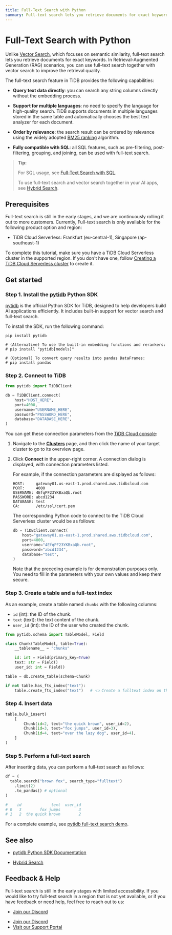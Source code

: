 ```yaml
---
title: Full-Text Search with Python
summary: Full-text search lets you retrieve documents for exact keywords. In Retrieval-Augmented Generation (RAG) scenarios, you can use full-text search together with vector search to improve the retrieval quality.
---
```


# Full-Text Search with Python

Unlike [Vector Search](/tidb-cloud/vector-search-overview.md), which focuses on semantic similarity, full-text search lets you retrieve documents for exact keywords. In Retrieval-Augmented Generation (RAG) scenarios, you can use full-text search together with vector search to improve the retrieval quality.

The full-text search feature in TiDB provides the following capabilities:

- **Query text data directly**: you can search any string columns directly without the embedding process.

- **Support for multiple languages**: no need to specify the language for high-quality search. TiDB supports documents in multiple languages stored in the same table and automatically chooses the best text analyzer for each document.

- **Order by relevance**: the search result can be ordered by relevance using the widely adopted [BM25 ranking](https://en.wikipedia.org/wiki/Okapi_BM25) algorithm.

- **Fully compatible with SQL**: all SQL features, such as pre-filtering, post-filtering, grouping, and joining, can be used with full-text search.

> **Tip:**
>
> For SQL usage, see [Full-Text Search with SQL](/tidb-cloud/vector-search-full-text-search-sql.md).
>
> To use full-text search and vector search together in your AI apps, see [Hybrid Search](/tidb-cloud/vector-search-hybrid-search.md).

## Prerequisites

Full-text search is still in the early stages, and we are continuously rolling it out to more customers. Currently, Full-text search is only available for the following product option and region:

- TiDB Cloud Serverless: Frankfurt (eu-central-1), Singapore (ap-southeast-1)

To complete this tutorial, make sure you have a TiDB Cloud Serverless cluster in the supported region. If you don't have one, follow [Creating a TiDB Cloud Serverless cluster](/develop/dev-guide-build-cluster-in-cloud.md) to create it.

## Get started

### Step 1. Install the [pytidb](https://github.com/pingcap/pytidb) Python SDK

[pytidb](https://github.com/pingcap/pytidb) is the official Python SDK for TiDB, designed to help developers build AI applications efficiently. It includes built-in support for vector search and full-text search.

To install the SDK, run the following command:

```shell
pip install pytidb

# (Alternative) To use the built-in embedding functions and rerankers:
# pip install "pytidb[models]"

# (Optional) To convert query results into pandas DataFrames:
# pip install pandas
```

### Step 2. Connect to TiDB

```python
from pytidb import TiDBClient

db = TiDBClient.connect(
    host="HOST_HERE",
    port=4000,
    username="USERNAME_HERE",
    password="PASSWORD_HERE",
    database="DATABASE_HERE",
)
```

You can get these connection parameters from the [TiDB Cloud console](https://tidbcloud.com):

1. Navigate to the [**Clusters**](https://tidbcloud.com/console/clusters) page, and then click the name of your target cluster to go to its overview page.

2. Click **Connect** in the upper-right corner. A connection dialog is displayed, with connection parameters listed.

   For example, if the connection parameters are displayed as follows:

   ```text
   HOST:     gateway01.us-east-1.prod.shared.aws.tidbcloud.com
   PORT:     4000
   USERNAME: 4EfqPF23YKBxaQb.root
   PASSWORD: abcd1234
   DATABASE: test
   CA:       /etc/ssl/cert.pem
   ```

   The corresponding Python code to connect to the TiDB Cloud Serverless cluster would be as follows:

   ```python
   db = TiDBClient.connect(
       host="gateway01.us-east-1.prod.shared.aws.tidbcloud.com",
       port=4000,
       username="4EfqPF23YKBxaQb.root",
       password="abcd1234",
       database="test",
   )
   ```

   Note that the preceding example is for demonstration purposes only. You need to fill in the parameters with your own values and keep them secure.

### Step 3. Create a table and a full-text index

As an example, create a table named `chunks` with the following columns:

- `id` (int): the ID of the chunk.
- `text` (text): the text content of the chunk.
- `user_id` (int): the ID of the user who created the chunk.

```python
from pytidb.schema import TableModel, Field

class Chunk(TableModel, table=True):
    __tablename__ = "chunks"

    id: int = Field(primary_key=True)
    text: str = Field()
    user_id: int = Field()

table = db.create_table(schema=Chunk)

if not table.has_fts_index("text"):
    table.create_fts_index("text")   # 👈 Create a fulltext index on the text column.
```

### Step 4. Insert data

```python
table.bulk_insert(
    [
        Chunk(id=2, text="the quick brown", user_id=2),
        Chunk(id=3, text="fox jumps", user_id=3),
        Chunk(id=4, text="over the lazy dog", user_id=4),
    ]
)
```

### Step 5. Perform a full-text search

After inserting data, you can perform a full-text search as follows:

```python
df = (
  table.search("brown fox", search_type="fulltext")
    .limit(2)
    .to_pandas() # optional
)

#    id             text  user_id
# 0   3        fox jumps        3
# 1   2  the quick brown        2
```

For a complete example, see [pytidb full-text search demo](https://github.com/pingcap/pytidb/blob/main/examples/fulltext_search).

## See also

- [pytidb Python SDK Documentation](https://github.com/pingcap/pytidb)

- [Hybrid Search](/tidb-cloud/vector-search-hybrid-search.md)

## Feedback & Help

Full-text search is still in the early stages with limited accessibility. If you would like to try full-text search in a region that is not yet available, or if you have feedback or need help, feel free to reach out to us:

<CustomContent platform="tidb">

- [Join our Discord](https://discord.gg/zcqexutz2R)

</CustomContent>

<CustomContent platform="tidb-cloud">

- [Join our Discord](https://discord.gg/zcqexutz2R)
- [Visit our Support Portal](https://tidb.support.pingcap.com/)

</CustomContent>
